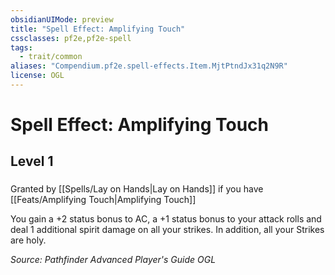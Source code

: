 ```yaml
---
obsidianUIMode: preview
title: "Spell Effect: Amplifying Touch"
cssclasses: pf2e,pf2e-spell
tags:
  - trait/common
aliases: "Compendium.pf2e.spell-effects.Item.MjtPtndJx31q2N9R"
license: OGL
---
```

# Spell Effect: Amplifying Touch
## Level 1
### 






Granted by [[Spells/Lay on Hands|Lay on Hands]] if you have [[Feats/Amplifying Touch|Amplifying Touch]]

You gain a +2 status bonus to AC, a +1 status bonus to your attack rolls and deal 1 additional spirit damage on all your strikes. In addition, all your Strikes are holy.

*Source: Pathfinder Advanced Player's Guide*
*OGL*
